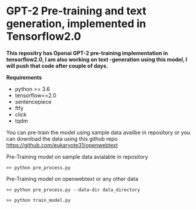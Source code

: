 # GPT-2 Pre-training and text generation, implemented in Tensorflow2.0


**This repositry has Openai GPT-2 pre-training implementation in tensorflow2.0, I am also working on text -generation using this model, 
I will push that code after couple of days.**

**Requirements**
*  python >= 3.6
*  tensorflow==2.0
*  sentencepiece
*  ftfy
*  click
*  tqdm

You can pre-train the model using sample data availbe in repository or you can download the data using this github repo https://github.com/eukaryote31/openwebtext

Pre-Training model on sample data avialable in repository
```
>> python pre_process.py
```

Pre-Training model on openwebtext or any other data

```
>> python pre_process.py --data-dir data_directory
```

```
>> python train_model.py
```
